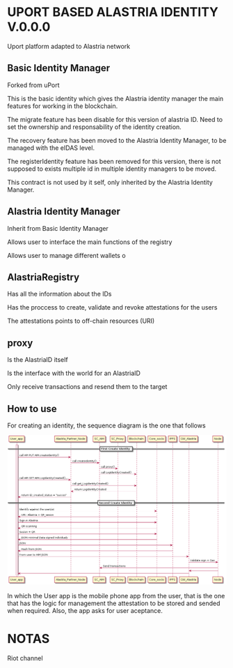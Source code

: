 # UPORT BASED ALASTRIA IDENTITY V.0.0.0
Uport platform adapted to Alastria network

## Basic Identity Manager
Forked from uPort

This is the basic identity which gives the Alastria identity manager the main features for working in the blockchain.

The migrate feature has been disable for this version of alastria ID. Need to set the ownership and responsability of the identity creation.

The recovery feature has been moved to the Alastria Identity Manager, to be managed with the eIDAS level.

The registerIdentity feature has been removed for this version, there is not supposed to exists multiple id in multiple identity managers to be moved.

This contract is not used by it self, only inherited by the Alastria Identity Manager.

## Alastria Identity Manager
Inherit from Basic Identity Manager

Allows user to interface the main functions of the registry

Allows user to manage different wallets o

## AlastriaRegistry
Has all the information about the IDs

Has the proccess to create, validate and revoke attestations for the users

The attestations points to off-chain resources (URI)

## proxy
Is the AlastriaID itself

Is the interface with the world for an AlastriaID

Only receive transactions and resend them to the target

## How to use
For creating an identity, the sequence diagram is the one that follows

![alt text](https://github.com/alastria/alastria-identity/blob/develop/Docs/NewIdentity.png)

In which the User app is the mobile phone app from the user, that is the one that has the logic for management the attestation to be stored and sended when required. Also, the app asks for user aceptance.

# NOTAS

Riot channel

